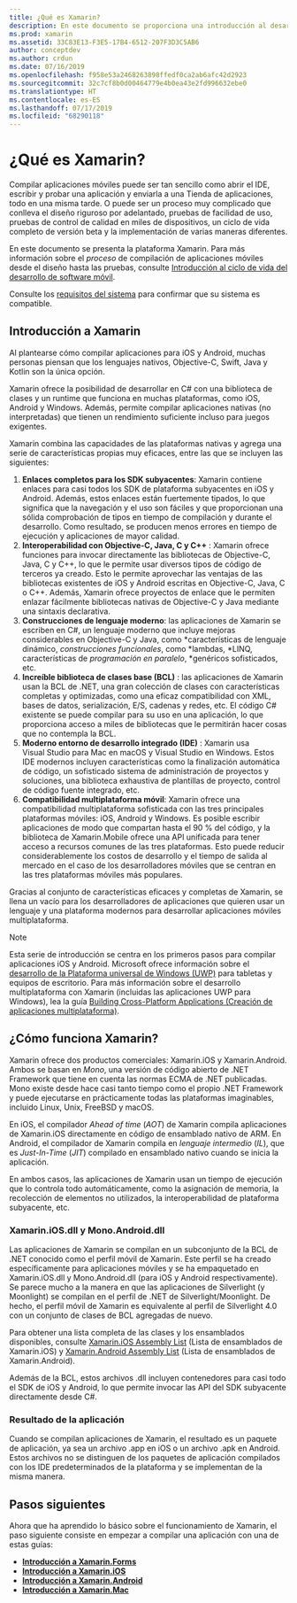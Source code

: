 ```yaml
---
title: ¿Qué es Xamarin?
description: En este documento se proporciona una introducción al desarrollo móvil, para lo que se analiza Xamarin, su funcionamiento y las aplicaciones que genera.
ms.prod: xamarin
ms.assetid: 33C83E13-F3E5-17B4-6512-207F3D3C5AB6
author: conceptdev
ms.author: crdun
ms.date: 07/16/2019
ms.openlocfilehash: f958e53a2468263898ffedf0ca2ab6afc42d2923
ms.sourcegitcommit: 32c7cf8b0d00464779e4b0ea43e2fd996632ebe0
ms.translationtype: HT
ms.contentlocale: es-ES
ms.lasthandoff: 07/17/2019
ms.locfileid: "68290118"
---
```

# <a name="what-is-xamarin"></a>¿Qué es Xamarin?

Compilar aplicaciones móviles puede ser tan sencillo como abrir el IDE, escribir y probar una aplicación y enviarla a una Tienda de aplicaciones, todo en una misma tarde. O puede ser un proceso muy complicado que conlleva el diseño riguroso por adelantado, pruebas de facilidad de uso, pruebas de control de calidad en miles de dispositivos, un ciclo de vida completo de versión beta y la implementación de varias maneras diferentes.

En este documento se presenta la plataforma Xamarin. Para más información sobre el *proceso* de compilación de aplicaciones móviles desde el diseño hasta las pruebas, consulte [Introducción al ciclo de vida del desarrollo de software móvil](~/cross-platform/get-started/introduction-to-mobile-sdlc.md).

Consulte los [requisitos del sistema](~/cross-platform/get-started/requirements.md#macos-requirements) para confirmar que su sistema es compatible.

## <a name="introduction-to-xamarin"></a>Introducción a Xamarin

Al plantearse cómo compilar aplicaciones para iOS y Android, muchas personas piensan que los lenguajes nativos, Objective-C, Swift, Java y Kotlin son la única opción.

Xamarin ofrece la posibilidad de desarrollar en C# con una biblioteca de clases y un runtime que funciona en muchas plataformas, como iOS, Android y Windows. Además, permite compilar aplicaciones nativas (no interpretadas) que tienen un rendimiento suficiente incluso para juegos exigentes.

Xamarin combina las capacidades de las plataformas nativas y agrega una serie de características propias muy eficaces, entre las que se incluyen las siguientes:

1.   **Enlaces completos para los SDK subyacentes**: Xamarin contiene enlaces para casi todos los SDK de plataforma subyacentes en iOS y Android. Además, estos enlaces están fuertemente tipados, lo que significa que la navegación y el uso son fáciles y que proporcionan una sólida comprobación de tipos en tiempo de compilación y durante el desarrollo. Como resultado, se producen menos errores en tiempo de ejecución y aplicaciones de mayor calidad.
1.   **Interoperabilidad con Objective-C, Java, C y C++** : Xamarin ofrece funciones para invocar directamente las bibliotecas de Objective-C, Java, C y C++, lo que le permite usar diversos tipos de código de terceros ya creado. Esto le permite aprovechar las ventajas de las bibliotecas existentes de iOS y Android escritas en Objective-C, Java, C o C++. Además, Xamarin ofrece proyectos de enlace que le permiten enlazar fácilmente bibliotecas nativas de Objective-C y Java mediante una sintaxis declarativa.
1.   **Construcciones de lenguaje moderno**: las aplicaciones de Xamarin se escriben en C#, un lenguaje moderno que incluye mejoras considerables en Objective-C y Java, como *características de lenguaje dinámico, *construcciones funcionales*, como *lambdas, *LINQ, características de *programación en paralelo*, *genéricos sofisticados, etc.
1.   **Increíble biblioteca de clases base (BCL)** : las aplicaciones de Xamarin usan la BCL de .NET, una gran colección de clases con características completas y optimizadas, como una eficaz compatibilidad con XML, bases de datos, serialización, E/S, cadenas y redes, etc. El código C# existente se puede compilar para su uso en una aplicación, lo que proporciona acceso a miles de bibliotecas que le permitirán hacer cosas que no contempla la BCL.
1.   **Moderno entorno de desarrollo integrado (IDE)** : Xamarin usa Visual Studio para Mac en macOS y Visual Studio en Windows. Estos IDE modernos incluyen características como la finalización automática de código, un sofisticado sistema de administración de proyectos y soluciones, una biblioteca exhaustiva de plantillas de proyecto, control de código fuente integrado, etc.
1.   **Compatibilidad multiplataforma móvil**: Xamarin ofrece una compatibilidad multiplataforma sofisticada con las tres principales plataformas móviles: iOS, Android y Windows. Es posible escribir aplicaciones de modo que compartan hasta el 90 % del código, y la biblioteca de Xamarin.Mobile ofrece una API unificada para tener acceso a recursos comunes de las tres plataformas. Esto puede reducir considerablemente los costos de desarrollo y el tiempo de salida al mercado en el caso de los desarrolladores móviles que se centran en las tres plataformas móviles más populares.

Gracias al conjunto de características eficaces y completas de Xamarin, se llena un vacío para los desarrolladores de aplicaciones que quieren usar un lenguaje y una plataforma modernos para desarrollar aplicaciones móviles multiplataforma.

> [!NOTE]
> Esta serie de introducción se centra en los primeros pasos para compilar aplicaciones iOS y Android. Microsoft ofrece información sobre el [desarrollo de la Plataforma universal de Windows (UWP)](https://docs.microsoft.com/windows/uwp/develop/) para tabletas y equipos de escritorio. Para más información sobre el desarrollo multiplataforma con Xamarin (incluidas las aplicaciones UWP para Windows), lea la guía [Building Cross-Platform Applications (Creación de aplicaciones multiplataforma)](~/cross-platform/app-fundamentals/building-cross-platform-applications/index.md).

## <a name="how-does-xamarin-work"></a>¿Cómo funciona Xamarin?

Xamarin ofrece dos productos comerciales: Xamarin.iOS y Xamarin.Android. Ambos se basan en *Mono*, una versión de código abierto de .NET Framework que tiene en cuenta las normas ECMA de .NET publicadas. Mono existe desde hace casi tanto tiempo como el propio .NET Framework y puede ejecutarse en prácticamente todas las plataformas imaginables, incluido Linux, Unix, FreeBSD y macOS.

En iOS, el compilador *Ahead of time* (*AOT*) de Xamarin compila aplicaciones de Xamarin.iOS directamente en código de ensamblado nativo de ARM. En Android, el compilador de Xamarin compila en *lenguaje intermedio* (*IL*), que es *Just-In-Time* (*JIT*) compilado en ensamblado nativo cuando se inicia la aplicación.

En ambos casos, las aplicaciones de Xamarin usan un tiempo de ejecución que lo controla todo automáticamente, como la asignación de memoria, la recolección de elementos no utilizados, la interoperabilidad de plataforma subyacente, etc.

### <a name="xamariniosdll-and-monoandroiddll"></a>Xamarin.iOS.dll y Mono.Android.dll

Las aplicaciones de Xamarin se compilan en un subconjunto de la BCL de .NET conocido como el perfil móvil de Xamarin. Este perfil se ha creado específicamente para aplicaciones móviles y se ha empaquetado en Xamarin.iOS.dll y Mono.Android.dll (para iOS y Android respectivamente). Se parece mucho a la manera en que las aplicaciones de Silverlight (y Moonlight) se compilan en el perfil de .NET de Silverlight/Moonlight. De hecho, el perfil móvil de Xamarin es equivalente al perfil de Silverlight 4.0 con un conjunto de clases de BCL agregadas de nuevo.

Para obtener una lista completa de las clases y los ensamblados disponibles, consulte [Xamarin.iOS Assembly List](~/cross-platform/internals/available-assemblies.md?context=xamarin/ios) (Lista de ensamblados de Xamarin.iOS) y [Xamarin.Android Assembly List](~/cross-platform/internals/available-assemblies.md?context=xamarin/android) (Lista de ensamblados de Xamarin.Android).

Además de la BCL, estos archivos .dll incluyen contenedores para casi todo el SDK de iOS y Android, lo que permite invocar las API del SDK subyacente directamente desde C#.

### <a name="application-output"></a>Resultado de la aplicación

Cuando se compilan aplicaciones de Xamarin, el resultado es un paquete de aplicación, ya sea un archivo .app en iOS o un archivo .apk en Android. Estos archivos no se distinguen de los paquetes de aplicación compilados con los IDE predeterminados de la plataforma y se implementan de la misma manera.

## <a name="next-steps"></a>Pasos siguientes

Ahora que ha aprendido lo básico sobre el funcionamiento de Xamarin, el paso siguiente consiste en empezar a compilar una aplicación con una de estas guías:

- [**Introducción a Xamarin.Forms**](~/get-started/index.yml)
- [**Introducción a Xamarin.iOS**](~/ios/get-started/hello-ios/index.md)
- [**Introducción a Xamarin.Android**](~/android/get-started/hello-android/index.md)
- [**Introducción a Xamarin.Mac**](~/mac/get-started/hello-mac.md)
